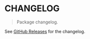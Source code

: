 # CHANGELOG

> Package changelog.

See [GitHub Releases](https://github.com/stdlib-js/math-iter-sequences-nonpositive-even-integers/releases) for the changelog.